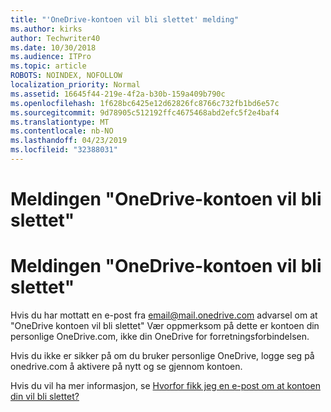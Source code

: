 ```yaml
---
title: "'OneDrive-kontoen vil bli slettet' melding"
ms.author: kirks
author: Techwriter40
ms.date: 10/30/2018
ms.audience: ITPro
ms.topic: article
ROBOTS: NOINDEX, NOFOLLOW
localization_priority: Normal
ms.assetid: 16645f44-219e-4f2a-b30b-159a409b790c
ms.openlocfilehash: 1f628bc6425e12d62826fc8766c732fb1bd6e57c
ms.sourcegitcommit: 9d78905c512192ffc4675468abd2efc5f2e4baf4
ms.translationtype: MT
ms.contentlocale: nb-NO
ms.lasthandoff: 04/23/2019
ms.locfileid: "32388031"
---
```

# <a name="onedrive-account-will-be-deleted-message"></a>Meldingen "OneDrive-kontoen vil bli slettet"

# <a name="onedrive-account-will-be-deleted-message"></a>Meldingen "OneDrive-kontoen vil bli slettet"

Hvis du har mottatt en e-post fra email@mail.onedrive.com advarsel om at "OneDrive kontoen vil bli slettet" Vær oppmerksom på dette er kontoen din personlige OneDrive.com, ikke din OneDrive for forretningsforbindelsen. 
  
Hvis du ikke er sikker på om du bruker personlige OneDrive, logge seg på onedrive.com å aktivere på nytt og se gjennom kontoen.
  
Hvis du vil ha mer informasjon, se [Hvorfor fikk jeg en e-post om at kontoen din vil bli slettet?](https://go.microsoft.com/fwlink/?linkid=2036151&amp;clcid=0x409)
  

